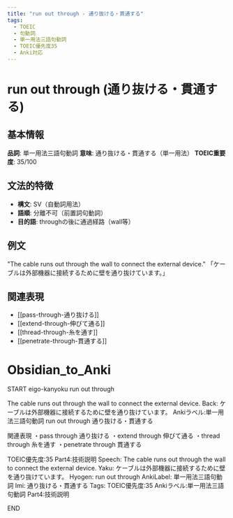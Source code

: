 ```yaml
---
title: "run out through - 通り抜ける・貫通する"
tags:
  - TOEIC
  - 句動詞
  - 単一用法三語句動詞
  - TOEIC優先度35
  - Anki対応
---
```


# run out through (通り抜ける・貫通する)

## 基本情報
**品詞**: 単一用法三語句動詞
**意味**: 通り抜ける・貫通する（単一用法）
**TOEIC重要度**: 35/100

## 文法的特徴
- **構文**: SV（自動詞用法）
- **語順**: 分離不可（前置詞句動詞）
- **目的語**: throughの後に通過経路（wall等）

## 例文
"The cable runs out through the wall to connect the external device."
「ケーブルは外部機器に接続するために壁を通り抜けています。」

## 関連表現
- [[pass-through-通り抜ける]]
- [[extend-through-伸びて通る]]
- [[thread-through-糸を通す]]
- [[penetrate-through-貫通する]]

# Obsidian_to_Anki
START
eigo-kanyoku
run out through

The cable runs out through the wall to connect the external device.
Back: 
ケーブルは外部機器に接続するために壁を通り抜けています。
Ankiラベル:単一用法三語句動詞
run out through
通り抜ける・貫通する

関連表現
・pass through 通り抜ける
・extend through 伸びて通る
・thread through 糸を通す
・penetrate through 貫通する

TOEIC優先度:35
Part4:技術説明
Speech: The cable runs out through the wall to connect the external device.
Yaku: ケーブルは外部機器に接続するために壁を通り抜けています。
Hyogen: run out through
AnkiLabel: 単一用法三語句動詞
Imi: 通り抜ける・貫通する
Tags: TOEIC優先度:35 Ankiラベル:単一用法三語句動詞 Part4:技術説明
<!--ID: 1753030707952-->
END 